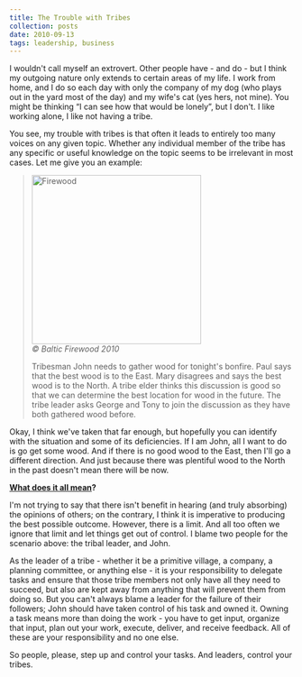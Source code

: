 ```yaml
---
title: The Trouble with Tribes
collection: posts
date: 2010-09-13
tags: leadership, business
---
```


I wouldn't call myself an extrovert. Other people have - and do - but I think my outgoing nature only extends to certain areas of my life. I work from home, and I do so each day with only the company of my dog (who plays out in the yard most of the day) and my wife's cat (yes hers, not mine). You might be thinking “I can see how that would be lonely”, but I don't. I like working alone, I like not having a tribe.

You see, my trouble with tribes is that often it leads to entirely too many voices on any given topic. Whether any individual member of the tribe has any specific or useful knowledge on the topic seems to be irrelevant in most cases. Let me give you an example:

> <div class='right'><img src='uploads/firewood.jpg' style='width:300px;' alt='Firewood'><br><cite>&copy; Baltic Firewood 2010</cite></div>
>
> Tribesman John needs to gather wood for tonight's bonfire. Paul says that the best wood is to the East. Mary disagrees and says the best wood is to the North. A tribe elder thinks this discussion is good so that we can determine the best location for wood in the future. The tribe leader asks George and Tony to join the discussion as they have both gathered wood before.

Okay, I think we've taken that far enough, but hopefully you can identify with the situation and some of its deficiencies. If I am John, all I want to do is go get some wood. And if there is no good wood to the East, then I'll go a different direction. And just because there was plentiful wood to the North in the past doesn't mean there will be now.

**[What does it all mean](http://www.youtube.com/watch?v=OQSNhk5ICTI)?**

I'm not trying to say that there isn't benefit in hearing (and truly absorbing) the opinions of others; on the contrary, I think it is imperative to producing the best possible outcome. However, there is a limit. And all too often we ignore that limit and let things get out of control. I blame two people for the scenario above: the tribal leader, and John.

As the leader of a tribe - whether it be a primitive village, a company, a planning committee, or anything else - it is your responsibility to delegate tasks and ensure that those tribe members not only have all they need to succeed, but also are kept away from anything that will prevent them from doing so. But you can't always blame a leader for the failure of their followers; John should have taken control of his task and owned it. Owning a task means more than doing the work - you have to get input, organize that input, plan out your work, execute, deliver, and receive feedback. All of these are your responsibility and no one else.

So people, please, step up and control your tasks. And leaders, control your tribes.
